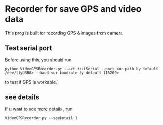 # Recorder for save GPS and video data

This prog is built for recording GPS & images from camera.

## Test serial port
Before using this, you should run  
```
python VideoGPSRecorder.py --act testSerial --port <ur path by default /dev/ttyUSB0> --baud <ur baudrate by default 115200>
```
to test if GPS is workable.`  

## see details
If u want to see more details , run  
```
VideoGPSRecorder.py --seeDetail 1
```
